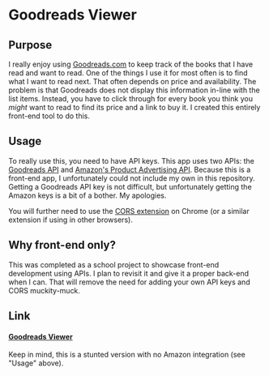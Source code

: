 # Goodreads Viewer

## Purpose
I really enjoy using [Goodreads.com](https://www.goodreads.com/) to keep track of the books that I have read and want to read. One of the things I use it for most often is to find what I want to read next. That often depends on price and availability. The problem is that Goodreads does not display this information in-line with the list items. Instead, you have to click through for every book you think you *might* want to read to find its price and a link to buy it. I created this entirely front-end tool to do this.

## Usage
To really use this, you need to have API keys. This app uses two APIs: the [Goodreads API](https://www.goodreads.com/api) and [Amazon's Product Advertising API](http://docs.aws.amazon.com/AWSECommerceService/latest/DG/Welcome.html). Because this is a front-end app, I unfortunately could not include my own in this repository. Getting a Goodreads API key is not difficult, but unfortunately getting the Amazon keys is a bit of a bother. My apologies.

You will further need to use the [CORS extension](https://chrome.google.com/webstore/detail/allow-control-allow-origi/nlfbmbojpeacfghkpbjhddihlkkiljbi) on Chrome (or a similar extension if using in other browsers).

## Why front-end only?
This was completed as a school project to showcase front-end development using APIs. I plan to revisit it and give it a proper back-end when I can. That will remove the need for adding your own API keys and CORS muckity-muck.

## Link
#### [Goodreads Viewer](http://goodreads-viewer.surge.sh/)
Keep in mind, this is a stunted version with no Amazon integration (see "Usage" above).
